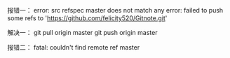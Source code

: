 
报错一：
error: src refspec master does not match any
error: failed to push some refs to 'https://github.com/felicity520/Gitnote.git'

解决一：
git pull origin master
git push origin master

报错二：
fatal: couldn't find remote ref master
